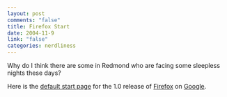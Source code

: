 ```yaml
--- 
layout: post
comments: "false"
title: Firefox Start
date: 2004-11-9
link: "false"
categories: nerdliness
---
```

Why do I think there are some in Redmond who are facing some sleepless nights these days?

Here is the <a href="http://www.google.com/firefox" title="Firefox Start">default start page</a> for the 1.0 release of <a href="http://www.mozilla.org" title="Mozilla">Firefox</a> on <a href="http://google.com" title="Google">Google</a>.
